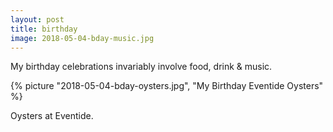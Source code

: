 ```yaml
---
layout: post
title: birthday
image: 2018-05-04-bday-music.jpg
---
```


My birthday celebrations invariably involve food, drink & music. 


<!--more-->
{% picture "2018-05-04-bday-oysters.jpg", "My Birthday Eventide Oysters"  %}
  
Oysters at Eventide.  
